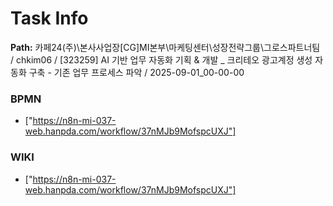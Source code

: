 # Task Info

**Path:** 카페24(주)\본사사업장\[CG]MI본부\마케팅센터\성장전략그룹\그로스파트너팀 / chkim06 / [323259] AI 기반 업무 자동화 기획 & 개발 _ 크리테오 광고계정 생성 자동화 구축 - 기존 업무 프로세스 파악 / 2025-09-01_00-00-00

### BPMN
- ["https://n8n-mi-037-web.hanpda.com/workflow/37nMJb9MofspcUXJ"]

### WIKI
- ["https://n8n-mi-037-web.hanpda.com/workflow/37nMJb9MofspcUXJ"]

